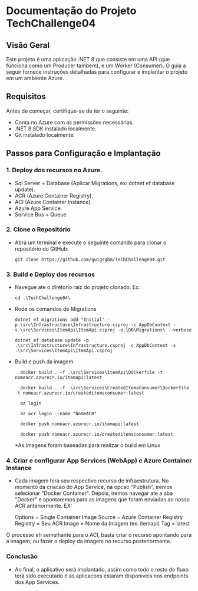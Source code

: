 # Documentação do Projeto TechChallenge04

## Visão Geral
Este projeto é uma aplicação .NET 8 que consiste em uma API (que funciona como um Producer tambem), e um Worker (Consumer). O guia a seguir fornece instruções detalhadas para configurar e implantar o projeto em um ambiente Azure.

## Requisitos
Antes de começar, certifique-se de ter o seguinte:
- Conta no Azure com as permissões necessárias.
- .NET 8 SDK instalado localmente.
- Git instalado localmente.

## Passos para Configuração e Implantação

### 1. Deploy dos recursos no Azure.
- Sql Server + Database (Aplicar Migrations, ex: dotnet ef database update).
- ACR (Azure Container Registry).
- ACI (Azure Container Instance).
- Azure App Service.
- Service Bus + Queue

### 2. Clone o Repositório

- Abra um terminal e execute o seguinte comando para clonar o repositório do GitHub:

	```
  git clone https://github.com/guigsgbm/TechChallenge04.git
	```

### 3. Build e Deploy dos recursos

- Navegue ate o diretorio raiz do projeto clonado. Ex:
	```
	cd .\TechChallenge04\
	```
- Rode os comandos de Migrations
	```
	dotnet ef migrations add "Initial" -p.\src\Infrastructure\Infrastructure.csproj -c AppDbContext -s.\src\Services\ItemApi\ItemApi.csproj -o.\DB\Migrations\ --verbose
  
	dotnet ef database update -p .\src\Infrastructure\Infrastructure.csproj -c AppDbContext -s .\src\Services\ItemApi\ItemApi.csproj
	```

- Build e push da imagem
  ```
	docker build . -f .\src\Services\ItemApi\Dockerfile -t nomeacr.azurecr.io/itemapi:latest
 
	docker build . -f .\src\Services\CreatedItemsConsumer\Dockerfile -t nomeacr.azurecr.io/createditemsconsumer:latest

	az login
 
	az acr login --name "NomeACR"

	docker push nomeacr.azurecr.io/itemapi:latest

	docker push nomeacr.azurecr.io/createditemsconsumer:latest
	```
	*As imagens foram baseadas para realizar o build em Linux

### 4. Criar e configurar App Services (WebApp) e Azure Container Instance

- Cada imagem tera seu respectivo recurso de infraestrutura.
No momento da criacao do App Service, na opcao "Publish", iremos selecionar "Docker Container".
Depois, iremos navegar ate a aba "Docker" e apontaremos para as imagens que foram enviadas ao nosso ACR anteriormente. EX:

	Options = Single Container
	Image Source = Azure Container Registry
	Registry = Seu ACR
	Image = Nome da Imagem (ex: itemapi)
	Tag = latest

O processo eh semelhante para o ACI, basta criar o recurso apontando para a imagem, ou fazer o deploy da imagem no recurso posteriormente.

### Conclusão

- Ao final, o aplicativo será implantado, assim como todo o resto do fluxo terá sido executado e as aplicacoes estaram disponiveis nos endpoints dos App Services.

